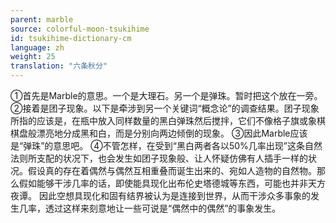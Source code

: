 ```yaml
---
parent: marble
source: colorful-moon-tsukihime
id: tsukihime-dictionary-cm
language: zh
weight: 25
translation: "六条秋分"
---
```


①首先是Marble的意思。一个是大理石。另一个是弹珠。暂时把这个放在一旁。
②接着是团子现象。以下是牵涉到另一个关键词“概念论”的调查结果。团子现象所指的应该是，在瓶中放入同样数量的黑白弹珠然后搅拌，它们不像格子旗或象棋棋盘般漂亮地分成黑和白，而是分别向两边倾倒的现象。
③因此Marble应该是“弹珠”的意思吧。
④不管怎样，在受到“黑白两者各以50%几率出现”这条自然法则所支配的状况下，也会发生如团子现象般、让人怀疑仿佛有人插手一样的状况。假设真的存在着偶然与偶然互相重叠而诞生出来的、宛如人造物的自然物。那么假如能够干涉几率的话，即使能具现化出布伦史塔德城等东西，可能也并非天方夜谭。
因此空想具现化和固有结界被认为是连接到世界，从而干涉众多事象的发生几率，透过这样来刻意地让一些可说是“偶然中的偶然”的事象发生。
